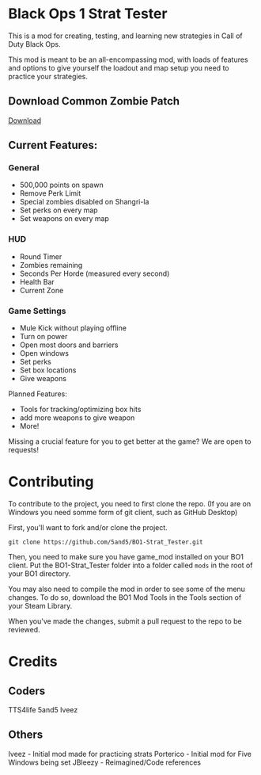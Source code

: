 # Black Ops 1 Strat Tester 

This is a mod for creating, testing, and learning new strategies in Call of Duty Black Ops. 

This mod is meant to be an all-encompassing mod, with loads of features and options to give yourself the loadout and map setup you need to practice your strategies.

## Download Common Zombie Patch
[Download](https://www.mediafire.com/file/dn8iuwts71l42c6/BO1-Strat_Tester_Patch.zip/file)

## Current Features:

### General
- 500,000 points on spawn
- Remove Perk Limit
- Special zombies disabled on Shangri-la
- Set perks on every map
- Set weapons on every map

### HUD
- Round Timer
- Zombies remaining
- Seconds Per Horde (measured every second)
- Health Bar
- Current Zone

### Game Settings
- Mule Kick without playing offline
- Turn on power
- Open most doors and barriers
- Open windows
- Set perks
- Set box locations
- Give weapons


Planned Features:
- Tools for tracking/optimizing box hits
- add more weapons to give weapon
- More!

Missing a crucial feature for you to get better at the game? We are open to requests!

# Contributing

To contribute to the project, you need to first clone the repo. (If you are on Windows you need somme form of git client, such as GitHub Desktop)

First, you'll want to fork and/or clone the project. 

```git clone https://github.com/5and5/BO1-Strat_Tester.git```

Then, you need to make sure you have game_mod installed on your BO1 client. Put the BO1-Strat_Tester folder into a folder called `mods` in the root of your BO1 directory.

You may also need to compile the mod in order to see some of the menu changes. To do so, download the BO1 Mod Tools in the Tools section of your Steam Library.

When you've made the changes, submit a pull request to the repo to be reviewed.

# Credits
## Coders
TTS4life
5and5
Iveez

## Others
Iveez - Initial mod made for practicing strats
Porterico - Initial mod for Five Windows being set
JBleezy - Reimagined/Code references
